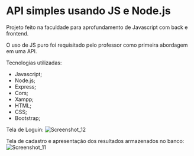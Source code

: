 # API simples usando JS e Node.js
Projeto feito na faculdade para aprofundamento de Javascript com back e frontend.

O uso de JS puro foi requisitado pelo professor como primeira abordagem em uma API.

Tecnologias utilizadas:
- Javascript;
- Node.js;
- Express;
- Cors;
- Xampp;
- HTML;
- CSS;
- Bootstrap;

Tela de Loguin:
![Screenshot_12](https://user-images.githubusercontent.com/103783575/230406959-40d4b52a-068d-41ad-84a9-e920e0e10cfe.png)

Tela de cadastro e apresentação dos resultados armazenados no banco:
![Screenshot_11](https://user-images.githubusercontent.com/103783575/230407028-ac415347-33e7-4280-89f6-db58aab6a2e4.png)
